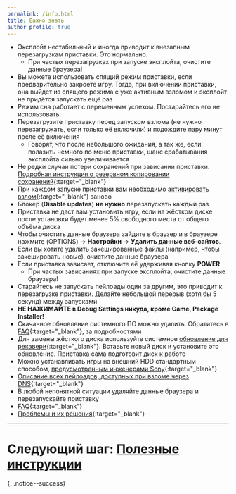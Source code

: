 ```yaml
---
permalink: /info.html
title: Важно знать
author_profile: true
---
```


* Эксплойт нестабильный и иногда приводит к внезапным перезагрузкам приставки. Это нормально.
	* При частых перезагрузках при запуске эксплойта, очистите данные браузера!
* Вы можете использовать спящий режим приставки, если предварительно закроете игру. Тогда, при включении приставки, она выйдет из спящего режима с уже активным взломом и эксплойт не придётся запускать ещё раз
* Режим сна работает с переменным успехом. Постарайтесь его не использовать. 
* Перезагрузите приставку перед запуском взлома (не нужно перезагружать, если только её включили) и подождите пару минут после её включения
	* Говорят, что после небольшого ожидания, а так же, если полазить немного по меню приставки, шанс срабатывания эксплойта сильно увеличивается
* Не редки случаи потери сохранений при зависании приставки. [Подробная инструкция о резервном копировании сохранений](backup){:target="_blank"}
* При каждом запуске приставки вам необходимо [активировать взлом](start-hen){:target="_blank"} заново
* Блокер (**Disable updates**) **не нужно** перезапускать каждый раз
* Приставка не даст вам установить игру, если на жёстком диске после установки будет менее 5% свободного места от общего объёма диска
* Чтобы очистить данные браузера зайдите в браузер и в браузере нажмите (OPTIONS) -> **Настройки** -> **Удалить данные веб-сайтов**.
* Если вы хотите удалить закешированные файлы (например, чтобы закешировать новые), очистите данные браузера
* Если приставка зависает, отключите её удерживая кнопку **POWER**
	* При частых зависаниях при запуске эксплойта, очистите данные браузера!
* Старайтесь не запускать пейлоады один за другим, это приводит к перезагрузке приставки. Делайте небольшой перерыв (хотя бы 5 секунд) между запусками
* **НЕ НАЖИМАЙТЕ в Debug Settings никуда, кроме Game, Package Installer!**
* Скачанное обновление системного ПО можно удалить. Обратитесь в [FAQ](faq){:target="_blank"}, за подробностями
* Для замены жёсткого диска используйте системное [обновление для рекавери](usb-update-900#обновление-прошивки-ps4){:target="_blank"}. Вставьте новый диск и установите это обновление. Приставка сама подготовит диск к работе
* Можно устанавливать игры на внешний HDD стандартным способом, [предусмотренным инженерами Sony](https://blog.ru.playstation.com/2017/03/11/external-hdd-faq/){:target="_blank"}
* [Описание всех пейлоадов, доступных при взломе через DNS](dns-payloads){:target="_blank"}
* В любой непонятной ситуации удаляйте данные браузера и перезапускайте приставку
* [FAQ](faq){:target="_blank"}
* [Проблемы и их решения](troubleshootings){:target="_blank"}

___

# Следующий шаг: [Полезные инструкции](addons) 
{: .notice--success}